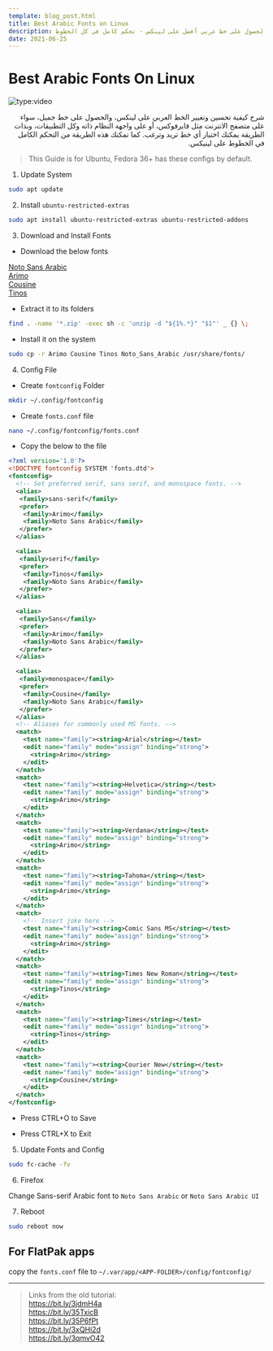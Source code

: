 ```yaml
---
template: blog_post.html
title: Best Arabic Fonts on Linux
description: طريقة الحصول على خط عربي أفضل على لينكس - تحكم كامل في كل الخطوط
date: 2021-06-25
---
```


# Best Arabic Fonts On Linux

![type:video](https://www.youtube.com/embed/qWjz0ewff4s)

<div dir="rtl">
شرح كيفية تحسين وتغيير الخط العربي على لينكس، والحصول على خط جميل، سواء على متصفح الانترنت مثل فايرفوكس، أو على واجهة النظام ذاته وكل التطبيقات، وبذات الطريقة يمكنك اختيار أي خط تريد وترغب. كما تمكنك هذه الطريقة من التحكم الكامل في الخطوط على لينيكس.
</div>

<p hidden>#more</p>

> This Guide is for Ubuntu, Fedora 36+ has these configs by default.

1. Update System

```sh
sudo apt update
```

2. Install `ubuntu-restricted-extras`

```sh
sudo apt install ubuntu-restricted-extras ubuntu-restricted-addons
```

3. Download and Install Fonts

- Download the below fonts

[Noto Sans Arabic](https://fonts.google.com/specimen/Noto+Sans+Arabic)  
[Arimo](https://fonts.google.com/specimen/Arimo)  
[Cousine](https://fonts.google.com/specimen/Cousine)  
[Tinos](https://fonts.google.com/specimen/Tinos)  

- Extract it to its folders

```bash
find . -name '*.zip' -exec sh -c 'unzip -d "${1%.*}" "$1"' _ {} \;
```

- Install it on the system

```bash
sudo cp -r Arimo Cousine Tinos Noto_Sans_Arabic /usr/share/fonts/
```

4. Config File

- Create `fontconfig` Folder

```bash
mkdir ~/.config/fontconfig
```

- Create `fonts.conf` file

```bash
nano ~/.config/fontconfig/fonts.conf
```

- Copy the below to the file

```xml
<?xml version='1.0'?>
<!DOCTYPE fontconfig SYSTEM 'fonts.dtd'>
<fontconfig>
  <!-- Set preferred serif, sans serif, and monospace fonts. -->
  <alias>
   <family>sans-serif</family>
   <prefer>
    <family>Arimo</family>
    <family>Noto Sans Arabic</family>
   </prefer>
  </alias>

  <alias>
   <family>serif</family>
   <prefer>
    <family>Tinos</family>
    <family>Noto Sans Arabic</family>
   </prefer>
  </alias>

  <alias>
   <family>Sans</family>
   <prefer>
    <family>Arimo</family>
    <family>Noto Sans Arabic</family>
   </prefer>
  </alias>

  <alias>
   <family>monospace</family>
   <prefer>
    <family>Cousine</family>
    <family>Noto Sans Arabic</family>
   </prefer>
  </alias>
  <!-- Aliases for commonly used MS fonts. -->
  <match>
    <test name="family"><string>Arial</string></test>
    <edit name="family" mode="assign" binding="strong">
      <string>Arimo</string>
    </edit>
  </match>
  <match>
    <test name="family"><string>Helvetica</string></test>
    <edit name="family" mode="assign" binding="strong">
      <string>Arimo</string>
    </edit>
  </match>
  <match>
    <test name="family"><string>Verdana</string></test>
    <edit name="family" mode="assign" binding="strong">
      <string>Arimo</string>
    </edit>
  </match>
  <match>
    <test name="family"><string>Tahoma</string></test>
    <edit name="family" mode="assign" binding="strong">
      <string>Arimo</string>
    </edit>
  </match>
  <match>
    <!-- Insert joke here -->
    <test name="family"><string>Comic Sans MS</string></test>
    <edit name="family" mode="assign" binding="strong">
      <string>Arimo</string>
    </edit>
  </match>
  <match>
    <test name="family"><string>Times New Roman</string></test>
    <edit name="family" mode="assign" binding="strong">
      <string>Tinos</string>
    </edit>
  </match>
  <match>
    <test name="family"><string>Times</string></test>
    <edit name="family" mode="assign" binding="strong">
      <string>Tinos</string>
    </edit>
  </match>
  <match>
    <test name="family"><string>Courier New</string></test>
    <edit name="family" mode="assign" binding="strong">
      <string>Cousine</string>
    </edit>
  </match>
</fontconfig>
```

- Press CTRL+O to Save

- Press CTRL+X to Exit

5. Update Fonts and Config

```bash
sudo fc-cache -fv
```

6. Firefox

Change Sans-serif Arabic font to `Noto Sans Arabic` or `Noto Sans Arabic UI`

7. Reboot

```bash
sudo reboot now
```

## For FlatPak apps

copy the `fonts.conf` file to `~/.var/app/<APP-FOLDER>/config/fontconfig/`

----

> Links from the old tutorial:  
https://bit.ly/3jdmH4a  
https://bit.ly/35TxicB  
https://bit.ly/35P6fPt  
https://bit.ly/3xQHi2d  
https://bit.ly/3qmvO42 
